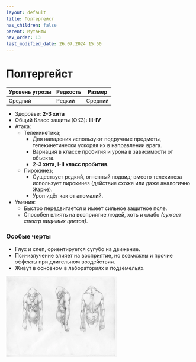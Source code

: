 ```yaml
---
layout: default
title: Полтергейст
has_children: false
parent: Мутанты
nav_order: 13
last_modified_date: 26.07.2024 15:50
---
```


# Полтергейст

| Уровень угрозы | Редкость | Размер  |
|----------------|----------|---------|
| Средний        | Редкий   | Средний |

- Здоровье: **2-3 хита**
- Общий Класс защиты (ОКЗ): **III-IV**
- Атака:
    - Телекинетика;
        - Для нападения используют подручные предметы, телекинетически ускоряя их в направлении врага.
        - Вариация в классе пробития и урона в зависимости от объекта.
        - **2-3 хита, I-II класс пробития**.
    - Пирокинез;
        - Существует редкий, огненный подвид; вместо телекинеза использует пирокинез (действие схоже или даже аналогично
          Жарке).
        - Урон идёт как от аномалий.
- Умения:
    - Быстро передвигается и имеет сильное защитное поле.
    - Способен влиять на восприятие людей, хоть и слабо _(сужает спектр видимых цветов)_.

### Особые черты

- Глух и слеп, ориентируется сугубо на движение.
- Пси-излучение влияет на восприятие, но возможны и прочие эффекты при длительном воздействии.
- Живут в основном в лабораториях и подземельях.

<img src="https://github.com/ivatar39/stalker-ttrpg/blob/main/assets/images/monsters/Poltergeist.webp?raw=true" alt="Poltergeist" width="300"/>
